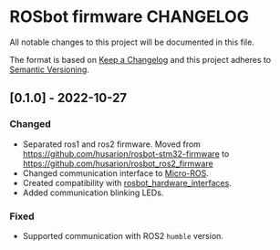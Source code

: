 # ROSbot firmware CHANGELOG

All notable changes to this project will be documented in this file.

The format is based on [Keep a Changelog](http://keepachangelog.com/) and this project adheres to [Semantic Versioning](http://semver.org/).

## [0.1.0] - 2022-10-27

### Changed
- Separated ros1 and ros2 firmware. Moved from https://github.com/husarion/rosbot-stm32-firmware to https://github.com/husarion/rosbot_ros2_firmware
- Changed communication interface to [Micro-ROS](https://micro.ros.org/).
- Created compatibility with [rosbot_hardware_interfaces](https://github.com/husarion/rosbot_hardware_interfaces).
- Added communication blinking LEDs.

### Fixed
- Supported communication with ROS2 `humble` version.
